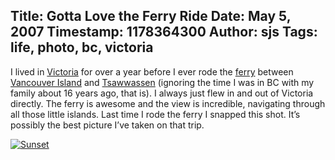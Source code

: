 Title: Gotta Love the Ferry Ride
Date: May 5, 2007
Timestamp: 1178364300
Author: sjs
Tags: life, photo, bc, victoria
----

I lived in <a href="http://en.wikipedia.org/wiki/Victoria%2C_British_Columbia">Victoria</a> for over a year before I ever rode the <a href="http://www.bcferries.com/">ferry</a> between <a href="http://en.wikipedia.org/wiki/Vancouver_Island">Vancouver Island</a> and <a href="http://en.wikipedia.org/wiki/Tsawwassen">Tsawwassen</a> (ignoring the time I was in BC with my family about 16 years ago, that is). I always just flew in and out of Victoria directly. The ferry is awesome and the view is incredible, navigating through all those little islands. Last time I rode the ferry I snapped this shot. It&#8217;s possibly the best picture I&#8217;ve taken on that trip.

<a href="http://sami.samhuri.net/files/original.jpg" class="photo"><img src="http://sami.samhuri.net/files/small.jpg" title="Sunset" alt="Sunset" /></a>
